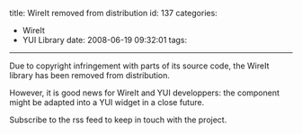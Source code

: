 title: WireIt removed from distribution
id: 137
categories:
  - WireIt
  - YUI Library
date: 2008-06-19 09:32:01
tags:
---

Due to copyright infringement with parts of its source code, the WireIt library has been removed from distribution.

However, it is good news for WireIt and YUI developpers: the component might be adapted into a YUI widget in a close future.

Subscribe to the rss feed to keep in touch with the project.